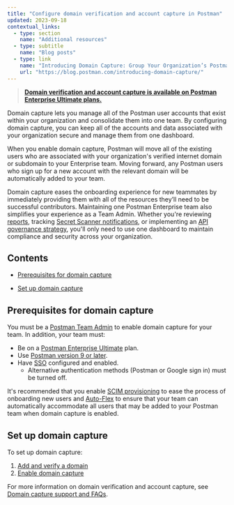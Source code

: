 ```yaml
---
title: "Configure domain verification and account capture in Postman"
updated: 2023-09-18
contextual_links:
  - type: section
    name: "Additional resources"
  - type: subtitle
    name: "Blog posts"
  - type: link
    name: "Introducing Domain Capture: Group Your Organization’s Postman Users into a Single Team"
    url: "https://blog.postman.com/introducing-domain-capture/"
---
```


> **[Domain verification and account capture is available on Postman Enterprise Ultimate plans.](https://www.postman.com/pricing)**

Domain capture lets you manage all of the Postman user accounts that exist within your organization and consolidate them into one team. By configuring domain capture, you can keep all of the accounts and data associated with your organization secure and manage them from one dashboard.

When you enable domain capture, Postman will move all of the existing users who are associated with your organization's verified internet domain or subdomain to your Enterprise team. Moving forward, any Postman users who sign up for a new account with the relevant domain will be automatically added to your team.

Domain capture eases the onboarding experience for new teammates by immediately providing them with all of the resources they’ll need to be successful contributors. Maintaining one Postman Enterprise team also simplifies your experience as a Team Admin. Whether you're reviewing [reports](/docs/reports/reports-overview/), tracking [Secret Scanner notifications](/docs/administration/token-scanner/), or implementing an [API governance strategy](/docs/api-governance/api-governance-overview/), you'll only need to use one dashboard to maintain compliance and security across your organization.

## Contents

* [Prerequisites for domain capture](#prerequisites-for-domain-capture)

* [Set up domain capture](#set-up-domain-capture)

## Prerequisites for domain capture

You must be a [Postman Team Admin](/docs/collaborating-in-postman/roles-and-permissions/#team-roles) to enable domain capture for your team. In addition, your team must:

* Be on a [Postman Enterprise Ultimate](https://www.postman.com/pricing) plan.
* Use [Postman version 9 or later](/docs/administration/updating/).
* Have [SSO](/docs/administration/sso/admin-sso/) configured and enabled.
    * Alternative authentication methods (Postman or Google sign in) must be turned off.

It's recommended that you enable [SCIM provisioning](/docs/administration/scim-provisioning/scim-provisioning-overview/) to ease the process of onboarding new users and [Auto-Flex](/docs/administration/billing/#using-auto-flex) to ensure that your team can automatically accommodate all users that may be added to your Postman team when domain capture is enabled.

## Set up domain capture

To set up domain capture:

1. [Add and verify a domain](/docs/administration/domain-verification-and-capture/add-and-verify-a-domain/)
2. [Enable domain capture](/docs/administration/domain-verification-and-capture/enable-domain-capture/)

For more information on domain verification and account capture, see [Domain capture support and FAQs](/docs/administration/domain-verification-and-capture/domain-capture-support-and-faqs/).
